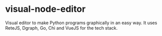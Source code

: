 # visual-node-editor
Visual editor to make Python programs graphically in an easy way. It uses ReteJS, Dgraph, Go, Chi and VueJS for the tech stack.
